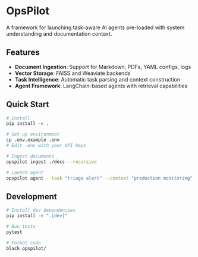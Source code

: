 # OpsPilot

A framework for launching task-aware AI agents pre-loaded with system understanding and documentation context.

## Features

- **Document Ingestion**: Support for Markdown, PDFs, YAML configs, logs
- **Vector Storage**: FAISS and Weaviate backends
- **Task Intelligence**: Automatic task parsing and context construction
- **Agent Framework**: LangChain-based agents with retrieval capabilities

## Quick Start

```bash
# Install
pip install -e .

# Set up environment
cp .env.example .env
# Edit .env with your API keys

# Ingest documents
opspilot ingest ./docs --recursive

# Launch agent
opspilot agent --task "triage alert" --context "production monitoring"
```

## Development

```bash
# Install dev dependencies
pip install -e ".[dev]"

# Run tests
pytest

# Format code
black opspilot/
```
